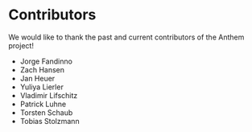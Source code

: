 # Contributors

We would like to thank the past and current contributors of the Anthem project!

* Jorge Fandinno
* Zach Hansen
* Jan Heuer
* Yuliya Lierler
* Vladimir Lifschitz
* Patrick Luhne
* Torsten Schaub
* Tobias Stolzmann

